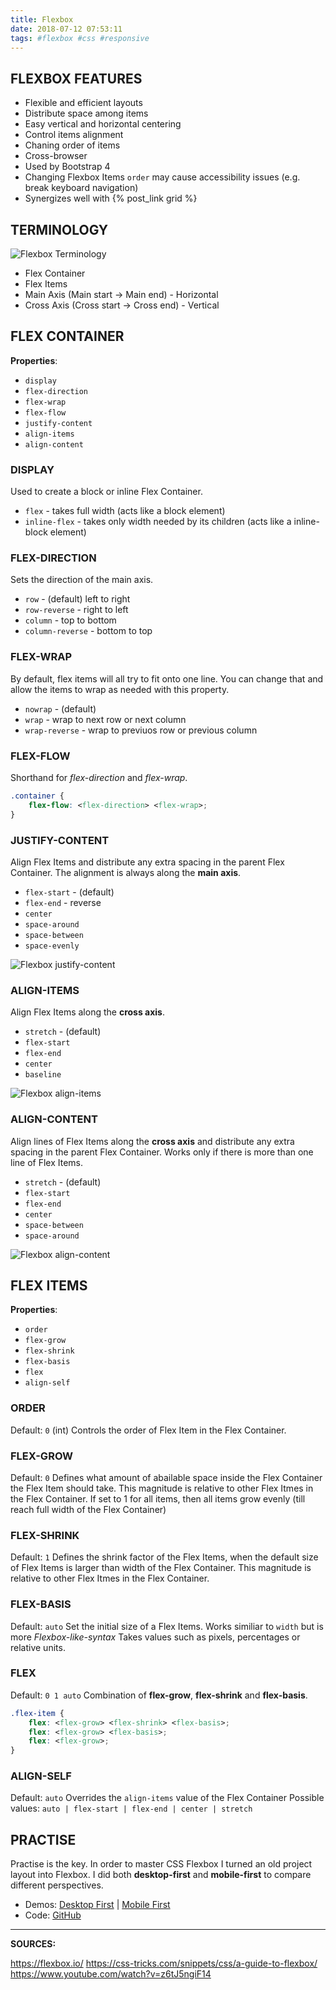 ```yaml
---
title: Flexbox
date: 2018-07-12 07:53:11
tags: #flexbox #css #responsive
---
```

## FLEXBOX FEATURES
- Flexible and efficient layouts
- Distribute space among items
- Easy vertical and horizontal centering
- Control items alignment
- Chaning order of items
- Cross-browser
- Used by Bootstrap 4
- Changing Flexbox Items `order` may cause accessibility issues (e.g. break keyboard navigation)
- Synergizes well with {% post_link grid %}

## TERMINOLOGY
![Flexbox Terminology](terminology.jpg)
- Flex Container
- Flex Items
- Main Axis (Main start -> Main end) - Horizontal
- Cross Axis (Cross start -> Cross end) - Vertical

## FLEX CONTAINER
**Properties**:
- `display`
- `flex-direction`
- `flex-wrap`
- `flex-flow`
- `justify-content`
- `align-items`
- `align-content`

### DISPLAY
Used to create a block or inline Flex Container.
- `flex` - takes full width (acts like a block element)
- `inline-flex` - takes only width needed by its children (acts like a inline-block element)

### FLEX-DIRECTION
Sets the direction of the main axis.
- `row` - (default) left to right
- `row-reverse` - right to left
- `column` - top to bottom
- `column-reverse` - bottom to top

### FLEX-WRAP
By default, flex items will all try to fit onto one line. You can change that and allow the items to wrap as needed with this property.
- `nowrap` - (default)
- `wrap` - wrap to next row or next column
- `wrap-reverse` - wrap to previuos row or previous column

### FLEX-FLOW
Shorthand for _flex-direction_ and _flex-wrap_.
``` css
.container {
    flex-flow: <flex-direction> <flex-wrap>;
}
```

### JUSTIFY-CONTENT
Align Flex Items and distribute any extra spacing in the parent Flex Container.
The alignment is always along the **main axis**.
- `flex-start` - (default)
- `flex-end` - reverse
- `center`
- `space-around`
- `space-between`
- `space-evenly`

![Flexbox justify-content](justify-content.jpg)

### ALIGN-ITEMS
Align Flex Items along the **cross axis**.
- `stretch` - (default)
- `flex-start`
- `flex-end`
- `center`
- `baseline`

![Flexbox align-items](align-items.jpg)

### ALIGN-CONTENT
Align lines of Flex Items along the **cross axis** and distribute any extra spacing in the parent Flex Container.
Works only if there is more than one line of Flex Items.
- `stretch` - (default)
- `flex-start`
- `flex-end`
- `center`
- `space-between`
- `space-around`

![Flexbox align-content](align-content.jpg)

## FLEX ITEMS
**Properties**:
- `order`
- `flex-grow`
- `flex-shrink`
- `flex-basis`
- `flex`
- `align-self`

### ORDER
Default: `0` (int)
Controls the order of Flex Item in the Flex Container.

### FLEX-GROW
Default: `0`
Defines what amount of abailable space inside the Flex Container the Flex Item should take.
This magnitude is relative to other Flex Itmes in the Flex Container.
If set to 1 for all items, then all items grow evenly (till reach full width of the Flex Container)

### FLEX-SHRINK
Default: `1`
Defines the shrink factor of the Flex Items, when the default size of Flex Items is larger than width of the Flex Container.
This magnitude is relative to other Flex Itmes in the Flex Container.

### FLEX-BASIS
Default: `auto`
Set the initial size of a Flex Items.
Works similiar to `width` but is more _Flexbox-like-syntax_
Takes values such as pixels, percentages or relative units.

### FLEX
Default: `0 1 auto`
Combination of **flex-grow**, **flex-shrink** and **flex-basis**.
``` css
.flex-item {
    flex: <flex-grow> <flex-shrink> <flex-basis>;
    flex: <flex-grow> <flex-basis>;
    flex: <flex-grow>;
}
```

### ALIGN-SELF
Default: `auto`
Overrides the `align-items` value of the Flex Container
Possible values: `auto | flex-start | flex-end | center | stretch`
<br>

## PRACTISE
Practise is the key. In order to master CSS Flexbox I turned an old project layout into Flexbox. I did both **desktop-first** and **mobile-first** to compare different perspectives.
- Demos: [Desktop First](https://damianwojcik.it/projects/flexbox-ppn/desktop-first/) | [Mobile First](https://damianwojcik.it/projects/flexbox-ppn/mobile-first/)
- Code: [GitHub](https://github.com/khamian/flexbox-ppn)

---

**SOURCES:**

<https://flexbox.io/>
<https://css-tricks.com/snippets/css/a-guide-to-flexbox/>
<https://www.youtube.com/watch?v=z6tJ5ngiF14>